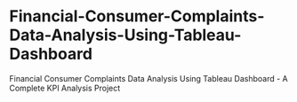 # Financial-Consumer-Complaints-Data-Analysis-Using-Tableau-Dashboard
Financial Consumer Complaints Data Analysis Using Tableau Dashboard - A Complete KPI Analysis Project
